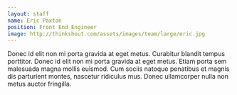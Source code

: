 ```yaml
---
layout: staff
name: Eric Paxton
position: Front End Engineer
image: http://thinkshout.com/assets/images/team/large/eric.jpg
---
```


Donec id elit non mi porta gravida at eget metus. Curabitur blandit tempus porttitor. Donec id elit non mi porta gravida at eget metus. Etiam porta sem malesuada magna mollis euismod. Cum sociis natoque penatibus et magnis dis parturient montes, nascetur ridiculus mus. Donec ullamcorper nulla non metus auctor fringilla.
